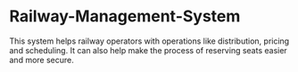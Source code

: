 # Railway-Management-System
This system helps railway operators with operations like distribution, pricing and scheduling. It can also help make the process of reserving seats easier and more secure.

